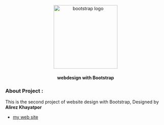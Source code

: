 <p align="center"><img src="https://icons.getbootstrap.com/assets/img/icons-hero.png" width="200" alt="bootstrap logo"></p>
<h4 align="center"> webdesign with Bootstrap</h4>


### About Project : 

This is the second project of website design with Bootstrap, Designed by **Alirez Khayatpor**

* [my web site](https://www.alicoder.ir)

